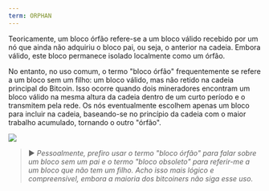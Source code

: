 ```yaml
---
term: ORPHAN
---
```


Teoricamente, um bloco órfão refere-se a um bloco válido recebido por um nó que ainda não adquiriu o bloco pai, ou seja, o anterior na cadeia. Embora válido, este bloco permanece isolado localmente como um órfão.

No entanto, no uso comum, o termo "bloco órfão" frequentemente se refere a um bloco sem um filho: um bloco válido, mas não retido na cadeia principal do Bitcoin. Isso ocorre quando dois mineradores encontram um bloco válido na mesma altura da cadeia dentro de um curto período e o transmitem pela rede. Os nós eventualmente escolhem apenas um bloco para incluir na cadeia, baseando-se no princípio da cadeia com o maior trabalho acumulado, tornando o outro "órfão".

![](../../dictionnaire/assets/9.png)

> ► *Pessoalmente, prefiro usar o termo "bloco órfão" para falar sobre um bloco sem um pai e o termo "bloco obsoleto" para referir-me a um bloco que não tem um filho. Acho isso mais lógico e compreensível, embora a maioria dos bitcoiners não siga esse uso.*